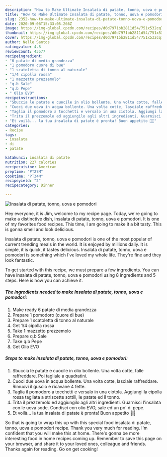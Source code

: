 ```yaml
---
description: "How to Make Ultimate Insalata di patate, tonno, uova e pomodori"
title: "How to Make Ultimate Insalata di patate, tonno, uova e pomodori"
slug: 2352-how-to-make-ultimate-insalata-di-patate-tonno-uova-e-pomodori
date: 2020-09-06T15:33:05.266Z
image: https://img-global.cpcdn.com/recipes/d0d7971bb2811d54/751x532cq70/insalata-di-patate-tonno-uova-e-pomodori-recipe-main-photo.jpg
thumbnail: https://img-global.cpcdn.com/recipes/d0d7971bb2811d54/751x532cq70/insalata-di-patate-tonno-uova-e-pomodori-recipe-main-photo.jpg
cover: https://img-global.cpcdn.com/recipes/d0d7971bb2811d54/751x532cq70/insalata-di-patate-tonno-uova-e-pomodori-recipe-main-photo.jpg
author: Nelle Santos
ratingvalue: 4.8
reviewcount: 43577
recipeingredient:
- "6 patate di media grandezza"
- "1 pomodoro cuore di bue"
- "1 scatoletta di tonno al naturale"
- "1/4 cipolla rossa"
- "1 mazzetto prezzemolo"
- "q.b Sale"
- "q.b Pepe"
- " Olio EVO"
recipeinstructions:
- "Sbuccia le patate e cuocile in olio bollente. Una volta cotte, falle raffreddare. Poi tagliale a quadratini."
- "Cuoci due uova in acqua bollente. Una volta cotte, lasciale raffreddare. Rimuovi il guscio e ricavane 4 fette."
- "Taglia il pomodoro a tocchetti e versalo in una ciotola. Aggiungi la cipolla rossa tagliata a striscette sottili, le patate ed il tonno."
- "Trita il prezzemolo ed aggiungilo agli altri ingredienti. Guarnisci l&#39;insalata con le uova sode. Condisci con olio EVO, sale ed un po&#39; di pepe."
- "Et voilà... la tua insalata di patate è pronta! Buon appetito 🍲🥔"
categories:
- Recipe
tags:
- insalata
- di
- patate

katakunci: insalata di patate 
nutrition: 227 calories
recipecuisine: American
preptime: "PT27M"
cooktime: "PT34M"
recipeyield: "2"
recipecategory: Dinner

---
```



![Insalata di patate, tonno, uova e pomodori](https://img-global.cpcdn.com/recipes/d0d7971bb2811d54/751x532cq70/insalata-di-patate-tonno-uova-e-pomodori-recipe-main-photo.jpg)

Hey everyone, it is Jim, welcome to my recipe page. Today, we're going to make a distinctive dish, insalata di patate, tonno, uova e pomodori. It is one of my favorites food recipes. This time, I am going to make it a bit tasty. This is gonna smell and look delicious.

Insalata di patate, tonno, uova e pomodori is one of the most popular of current trending meals in the world. It is enjoyed by millions daily. It is simple, it is quick, it tastes delicious. Insalata di patate, tonno, uova e pomodori is something which I've loved my whole life. They're fine and they look fantastic.




To get started with this recipe, we must prepare a few ingredients. You can have insalata di patate, tonno, uova e pomodori using 8 ingredients and 5 steps. Here is how you can achieve it.

<!--inarticleads1-->

##### The ingredients needed to make Insalata di patate, tonno, uova e pomodori:

1. Make ready 6 patate di media grandezza
1. Prepare 1 pomodoro (cuore di bue)
1. Prepare 1 scatoletta di tonno al naturale
1. Get 1/4 cipolla rossa
1. Take 1 mazzetto prezzemolo
1. Prepare q.b Sale
1. Take q.b Pepe
1. Get  Olio EVO




<!--inarticleads2-->

##### Steps to make Insalata di patate, tonno, uova e pomodori:

1. Sbuccia le patate e cuocile in olio bollente. Una volta cotte, falle raffreddare. Poi tagliale a quadratini.
1. Cuoci due uova in acqua bollente. Una volta cotte, lasciale raffreddare. Rimuovi il guscio e ricavane 4 fette.
1. Taglia il pomodoro a tocchetti e versalo in una ciotola. Aggiungi la cipolla rossa tagliata a striscette sottili, le patate ed il tonno.
1. Trita il prezzemolo ed aggiungilo agli altri ingredienti. Guarnisci l&#39;insalata con le uova sode. Condisci con olio EVO, sale ed un po&#39; di pepe.
1. Et voilà... la tua insalata di patate è pronta! Buon appetito 🍲🥔




So that is going to wrap this up with this special food insalata di patate, tonno, uova e pomodori recipe. Thank you very much for reading. I'm confident that you will make this at home. There's gonna be more interesting food in home recipes coming up. Remember to save this page on your browser, and share it to your loved ones, colleague and friends. Thanks again for reading. Go on get cooking!
